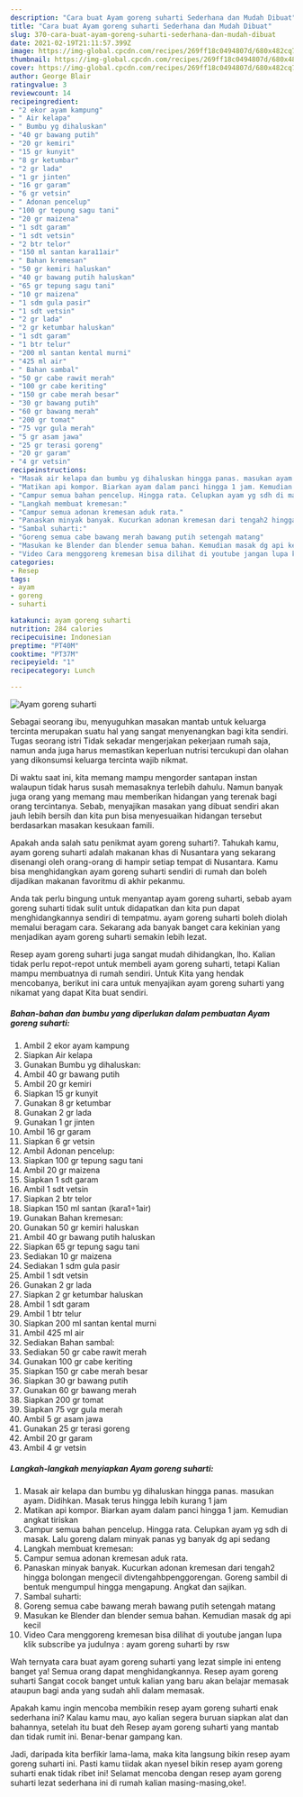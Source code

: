 ```yaml
---
description: "Cara buat Ayam goreng suharti Sederhana dan Mudah Dibuat"
title: "Cara buat Ayam goreng suharti Sederhana dan Mudah Dibuat"
slug: 370-cara-buat-ayam-goreng-suharti-sederhana-dan-mudah-dibuat
date: 2021-02-19T21:11:57.399Z
image: https://img-global.cpcdn.com/recipes/269ff18c0494807d/680x482cq70/ayam-goreng-suharti-foto-resep-utama.jpg
thumbnail: https://img-global.cpcdn.com/recipes/269ff18c0494807d/680x482cq70/ayam-goreng-suharti-foto-resep-utama.jpg
cover: https://img-global.cpcdn.com/recipes/269ff18c0494807d/680x482cq70/ayam-goreng-suharti-foto-resep-utama.jpg
author: George Blair
ratingvalue: 3
reviewcount: 14
recipeingredient:
- "2 ekor ayam kampung"
- " Air kelapa"
- " Bumbu yg dihaluskan"
- "40 gr bawang putih"
- "20 gr kemiri"
- "15 gr kunyit"
- "8 gr ketumbar"
- "2 gr lada"
- "1 gr jinten"
- "16 gr garam"
- "6 gr vetsin"
- " Adonan pencelup"
- "100 gr tepung sagu tani"
- "20 gr maizena"
- "1 sdt garam"
- "1 sdt vetsin"
- "2 btr telor"
- "150 ml santan kara11air"
- " Bahan kremesan"
- "50 gr kemiri haluskan"
- "40 gr bawang putih haluskan"
- "65 gr tepung sagu tani"
- "10 gr maizena"
- "1 sdm gula pasir"
- "1 sdt vetsin"
- "2 gr lada"
- "2 gr ketumbar haluskan"
- "1 sdt garam"
- "1 btr telur"
- "200 ml santan kental murni"
- "425 ml air"
- " Bahan sambal"
- "50 gr cabe rawit merah"
- "100 gr cabe keriting"
- "150 gr cabe merah besar"
- "30 gr bawang putih"
- "60 gr bawang merah"
- "200 gr tomat"
- "75 vgr gula merah"
- "5 gr asam jawa"
- "25 gr terasi goreng"
- "20 gr garam"
- "4 gr vetsin"
recipeinstructions:
- "Masak air kelapa dan bumbu yg dihaluskan hingga panas. masukan ayam. Didihkan. Masak terus hingga lebih kurang 1 jam"
- "Matikan api kompor. Biarkan ayam dalam panci hingga 1 jam. Kemudian angkat tiriskan"
- "Campur semua bahan pencelup. Hingga rata. Celupkan ayam yg sdh di masak. Lalu goreng dalam minyak panas yg banyak dg api sedang"
- "Langkah membuat kremesan:"
- "Campur semua adonan kremesan aduk rata."
- "Panaskan minyak banyak. Kucurkan adonan kremesan dari tengah2 hingga bolongan mengecil divtengahbpenggorengan. Goreng sambil di bentuk mengumpul hingga mengapung. Angkat dan sajikan."
- "Sambal suharti:"
- "Goreng semua cabe bawang merah bawang putih setengah matang"
- "Masukan ke Blender dan blender semua bahan. Kemudian masak dg api kecil"
- "Video Cara menggoreng kremesan bisa dilihat di youtube jangan lupa klik subscribe ya judulnya : ayam goreng suharti by rsw"
categories:
- Resep
tags:
- ayam
- goreng
- suharti

katakunci: ayam goreng suharti 
nutrition: 284 calories
recipecuisine: Indonesian
preptime: "PT40M"
cooktime: "PT37M"
recipeyield: "1"
recipecategory: Lunch

---
```



![Ayam goreng suharti](https://img-global.cpcdn.com/recipes/269ff18c0494807d/680x482cq70/ayam-goreng-suharti-foto-resep-utama.jpg)

Sebagai seorang ibu, menyuguhkan masakan mantab untuk keluarga tercinta merupakan suatu hal yang sangat menyenangkan bagi kita sendiri. Tugas seorang istri Tidak sekadar mengerjakan pekerjaan rumah saja, namun anda juga harus memastikan keperluan nutrisi tercukupi dan olahan yang dikonsumsi keluarga tercinta wajib nikmat.

Di waktu  saat ini, kita memang mampu mengorder santapan instan walaupun tidak harus susah memasaknya terlebih dahulu. Namun banyak juga orang yang memang mau memberikan hidangan yang terenak bagi orang tercintanya. Sebab, menyajikan masakan yang dibuat sendiri akan jauh lebih bersih dan kita pun bisa menyesuaikan hidangan tersebut berdasarkan masakan kesukaan famili. 



Apakah anda salah satu penikmat ayam goreng suharti?. Tahukah kamu, ayam goreng suharti adalah makanan khas di Nusantara yang sekarang disenangi oleh orang-orang di hampir setiap tempat di Nusantara. Kamu bisa menghidangkan ayam goreng suharti sendiri di rumah dan boleh dijadikan makanan favoritmu di akhir pekanmu.

Anda tak perlu bingung untuk menyantap ayam goreng suharti, sebab ayam goreng suharti tidak sulit untuk didapatkan dan kita pun dapat menghidangkannya sendiri di tempatmu. ayam goreng suharti boleh diolah memalui beragam cara. Sekarang ada banyak banget cara kekinian yang menjadikan ayam goreng suharti semakin lebih lezat.

Resep ayam goreng suharti juga sangat mudah dihidangkan, lho. Kalian tidak perlu repot-repot untuk membeli ayam goreng suharti, tetapi Kalian mampu membuatnya di rumah sendiri. Untuk Kita yang hendak mencobanya, berikut ini cara untuk menyajikan ayam goreng suharti yang nikamat yang dapat Kita buat sendiri.

<!--inarticleads1-->

##### Bahan-bahan dan bumbu yang diperlukan dalam pembuatan Ayam goreng suharti:

1. Ambil 2 ekor ayam kampung
1. Siapkan  Air kelapa
1. Gunakan  Bumbu yg dihaluskan:
1. Ambil 40 gr bawang putih
1. Ambil 20 gr kemiri
1. Siapkan 15 gr kunyit
1. Gunakan 8 gr ketumbar
1. Gunakan 2 gr lada
1. Gunakan 1 gr jinten
1. Ambil 16 gr garam
1. Siapkan 6 gr vetsin
1. Ambil  Adonan pencelup:
1. Siapkan 100 gr tepung sagu tani
1. Ambil 20 gr maizena
1. Siapkan 1 sdt garam
1. Ambil 1 sdt vetsin
1. Siapkan 2 btr telor
1. Siapkan 150 ml santan (kara1÷1air)
1. Gunakan  Bahan kremesan:
1. Gunakan 50 gr kemiri haluskan
1. Ambil 40 gr bawang putih haluskan
1. Siapkan 65 gr tepung sagu tani
1. Sediakan 10 gr maizena
1. Sediakan 1 sdm gula pasir
1. Ambil 1 sdt vetsin
1. Gunakan 2 gr lada
1. Siapkan 2 gr ketumbar haluskan
1. Ambil 1 sdt garam
1. Ambil 1 btr telur
1. Siapkan 200 ml santan kental murni
1. Ambil 425 ml air
1. Sediakan  Bahan sambal:
1. Sediakan 50 gr cabe rawit merah
1. Gunakan 100 gr cabe keriting
1. Siapkan 150 gr cabe merah besar
1. Siapkan 30 gr bawang putih
1. Gunakan 60 gr bawang merah
1. Siapkan 200 gr tomat
1. Siapkan 75 vgr gula merah
1. Ambil 5 gr asam jawa
1. Gunakan 25 gr terasi goreng
1. Ambil 20 gr garam
1. Ambil 4 gr vetsin




<!--inarticleads2-->

##### Langkah-langkah menyiapkan Ayam goreng suharti:

1. Masak air kelapa dan bumbu yg dihaluskan hingga panas. masukan ayam. Didihkan. Masak terus hingga lebih kurang 1 jam
1. Matikan api kompor. Biarkan ayam dalam panci hingga 1 jam. Kemudian angkat tiriskan
1. Campur semua bahan pencelup. Hingga rata. Celupkan ayam yg sdh di masak. Lalu goreng dalam minyak panas yg banyak dg api sedang
1. Langkah membuat kremesan:
1. Campur semua adonan kremesan aduk rata.
1. Panaskan minyak banyak. Kucurkan adonan kremesan dari tengah2 hingga bolongan mengecil divtengahbpenggorengan. Goreng sambil di bentuk mengumpul hingga mengapung. Angkat dan sajikan.
1. Sambal suharti:
1. Goreng semua cabe bawang merah bawang putih setengah matang
1. Masukan ke Blender dan blender semua bahan. Kemudian masak dg api kecil
1. Video Cara menggoreng kremesan bisa dilihat di youtube jangan lupa klik subscribe ya judulnya : ayam goreng suharti by rsw




Wah ternyata cara buat ayam goreng suharti yang lezat simple ini enteng banget ya! Semua orang dapat menghidangkannya. Resep ayam goreng suharti Sangat cocok banget untuk kalian yang baru akan belajar memasak ataupun bagi anda yang sudah ahli dalam memasak.

Apakah kamu ingin mencoba membikin resep ayam goreng suharti enak sederhana ini? Kalau kamu mau, ayo kalian segera buruan siapkan alat dan bahannya, setelah itu buat deh Resep ayam goreng suharti yang mantab dan tidak rumit ini. Benar-benar gampang kan. 

Jadi, daripada kita berfikir lama-lama, maka kita langsung bikin resep ayam goreng suharti ini. Pasti kamu tiidak akan nyesel bikin resep ayam goreng suharti enak tidak ribet ini! Selamat mencoba dengan resep ayam goreng suharti lezat sederhana ini di rumah kalian masing-masing,oke!.

